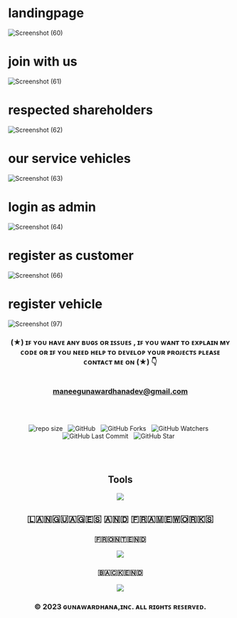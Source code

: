 

# landingpage
![Screenshot (60)](https://user-images.githubusercontent.com/100486080/222917256-115d554f-6d7b-466f-a3c2-93b28a9c9f41.png)

# join with us
![Screenshot (61)](https://user-images.githubusercontent.com/100486080/222917275-3e14a27d-fa59-4e58-91a6-9811751350ee.png)

# respected shareholders
![Screenshot (62)](https://user-images.githubusercontent.com/100486080/222917279-83803e6c-a845-45f0-ae58-011628451d97.png)

# our service vehicles
![Screenshot (63)](https://user-images.githubusercontent.com/100486080/222917288-30dd68c1-cf28-4916-bbbf-7748180e2436.png)

# login as admin
![Screenshot (64)](https://user-images.githubusercontent.com/100486080/222917295-fd338598-f7e0-441e-955e-9f73ea7249db.png)

# register as customer
![Screenshot (66)](https://user-images.githubusercontent.com/100486080/222921582-ff1bf64d-9a87-4b29-ae57-0a00c8faf739.jpg)

# register vehicle
![Screenshot (97)](https://user-images.githubusercontent.com/100486080/223967577-2f028230-6b5d-46b5-9c56-09ba1de9a7c3.png)

<div align="center">

### (★) ɪꜰ ʏᴏᴜ ʜᴀᴠᴇ ᴀɴʏ ʙᴜɢꜱ ᴏʀ ɪꜱꜱᴜᴇꜱ , ɪꜰ ʏᴏᴜ ᴡᴀɴᴛ ᴛᴏ ᴇxᴘʟᴀɪɴ ᴍʏ ᴄᴏᴅᴇ ᴏʀ ɪꜰ ʏᴏᴜ ɴᴇᴇᴅ ʜᴇʟᴘ ᴛᴏ ᴅᴇᴠᴇʟᴏᴘ ʏᴏᴜʀ ᴘʀᴏᴊᴇᴄᴛꜱ ᴘʟᴇᴀꜱᴇ ᴄᴏɴᴛᴀᴄᴛ ᴍᴇ ᴏɴ (★) 👇<br> <br> <br> maneegunawardhanadev@gmail.com

</div>

<br><br>
<div align="center">

![repo size](https://img.shields.io/github/repo-size/mGunawardhana/Easy-car-rental-private-limited?style=for-the-badge) &nbsp;
![GitHub](https://img.shields.io/github/license/mGunawardhana/Easy-car-rental-private-limited?style=for-the-badge) &nbsp;
![GitHub Forks](https://img.shields.io/github/forks/mGunawardhana/Easy-car-rental-private-limited?&labelColor=black&color=f7b731&style=for-the-badge) &nbsp;
![GitHub Watchers](https://img.shields.io/github/watchers/mGunawardhana/Easy-car-rental-private-limited?style=for-the-badge) &nbsp;
![GitHub Last Commit](https://img.shields.io/github/last-commit/mGunawardhana/Easy-car-rental-private-limited?style=for-the-badge) &nbsp;
![GitHub Star](https://img.shields.io/github/stars/mGunawardhana/Easy-car-rental-private-limited?style=for-the-badge) &nbsp;

</div>
<br><br>


<div align="center">

<h2>Tools</h2>
     <img src="https://skillicons.dev/icons?i=idea,git,github,vscode" />
     <br>
  <h2> 🇱​🇦​🇳​🇬​🇺​🇦​🇬​🇪​🇸​ 🇦​🇳​🇩​ 🇫​🇷​🇦​🇲​🇪​🇼​🇴​🇷​🇰​🇸​</h2>
 

</div>




<div align="center">

<h3>🇫​🇷​🇴​🇳​🇹​🇪​🇳​🇩​</h3>
  <img src="https://skillicons.dev/icons?i=html,css,bootstrap,js,jquery,nodejs" />
</div>


<div align="center">
 <h3>🇧​🇦​🇨​🇰​🇪​🇳​🇩​</h3>
     <img src="https://skillicons.dev/icons?i=hibernate,java,mysql,spring,svelte" />

</div>





<div align="center">

### © 2023 ɢᴜɴᴀᴡᴀʀᴅʜᴀɴᴀ,ɪɴᴄ. ᴀʟʟ ʀɪɢʜᴛꜱ ʀᴇꜱᴇʀᴠᴇᴅ.

</div>
